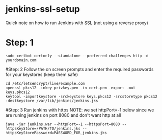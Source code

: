 # jenkins-ssl-setup
Quick note on how to run Jenkins with SSL (not using a reverse proxy)

# Step: 1
```sudo certbot certonly --standalone --preferred-challenges http -d yourdomain.com```

#Step: 2
Follow the on screen prompts and enter the required passwords for your keystores (keep them safe)
```
cd /etc/letsencrypt/live/example.com
openssl pkcs12 -inkey privkey.pem -in cert.pem -export -out keys.pkcs12
keytool -importkeystore -srckeystore keys.pkcs12 -srcstoretype pkcs12 -destkeystore /var/lib/jenkins/jenkins.jks

```

#Step: 3
Run jenkins with https
NOTE: we set httpPort=-1 below since we are runing jenkins on port 8080 and don't want http at all

```
java -jar jenkins.war --httpPort=-1 --httpsPort=8080 --httpsKeyStore=/PATH/TO/jenkins.jks --httpsKeyStorePassword=PASSWORD_FOR_jenkins.jks 
```
